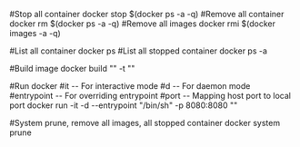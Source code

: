 #Stop all container
docker stop $(docker ps -a -q)
#Remove all container
docker rm $(docker ps -a -q)
#Remove all images
docker rmi $(docker images -a -q)

#List all container
docker ps 
#List all stopped container
docker ps -a

#Build image
docker build "<foldername>" -t "<user friendly image name>"


#Run docker
#it -- For interactive mode
#d -- For daemon mode
#entrypoint -- For overriding entrypoint
#port -- Mapping host port to local port
docker run -it -d --entrypoint "/bin/sh" -p 8080:8080 "<imageName>"



#System prune, remove all images, all stopped container
docker system prune

